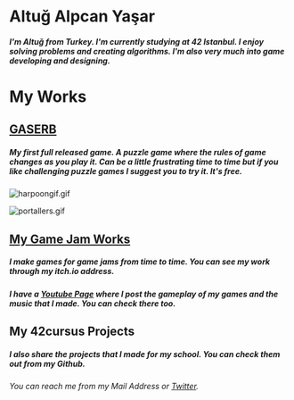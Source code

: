 # 

# Altuğ Alpcan Yaşar

##### I'm Altuğ from Turkey. I'm currently studying at 42 Istanbul. I enjoy solving problems and creating algorithms. I'm also very much into game developing and designing.

# My Works

## [GASERB](store.steampowered.com/app/1725990/GASERB)

##### My first full released game. A puzzle game where the rules of game changes as you play it. Can be a little frustrating time to time but if you like challenging puzzle games I suggest you to try it. It's free.

![harpoongif.gif](C:\Users\scien\Desktop\harpoongif.gif)

![portallers.gif](C:\Users\scien\Desktop\portallers.gif)

## [My Game Jam Works](https://scienitive-games.itch.io/)

##### I make games for game jams from time to time. You can see my work through my itch.io address.

##### I have a [Youtube Page](youtube.com/channel/UCLd6u5OLoLwP-pFv9mLiucQ) where I post the gameplay of my games and the music that I made. You can check there too.

## My 42cursus Projects

##### I also share the projects that I made for my school. You can check them out from my Github.

###### You can reach me from my Mail Address or [Twitter](https://twitter.com/scienitive).
